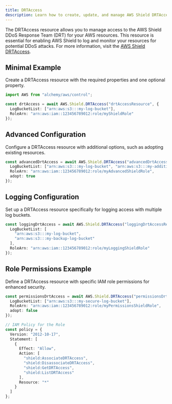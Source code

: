```yaml
---
title: DRTAccess
description: Learn how to create, update, and manage AWS Shield DRTAccess using Alchemy Cloud Control.
---
```



The DRTAccess resource allows you to manage access to the AWS Shield DDoS Response Team (DRT) for your AWS resources. This resource is essential for enabling AWS Shield to log and monitor your resources for potential DDoS attacks. For more information, visit the [AWS Shield DRTAccess](https://docs.aws.amazon.com/shield/latest/userguide/).

## Minimal Example

Create a DRTAccess resource with the required properties and one optional property.

```ts
import AWS from "alchemy/aws/control";

const drtAccess = await AWS.Shield.DRTAccess("drtAccessResource", {
  LogBucketList: ["arn:aws:s3:::my-log-bucket"],
  RoleArn: "arn:aws:iam::123456789012:role/myShieldRole"
});
```

## Advanced Configuration

Configure a DRTAccess resource with additional options, such as adopting existing resources.

```ts
const advancedDrtAccess = await AWS.Shield.DRTAccess("advancedDrtAccessResource", {
  LogBucketList: ["arn:aws:s3:::my-log-bucket", "arn:aws:s3:::my-additional-log-bucket"],
  RoleArn: "arn:aws:iam::123456789012:role/myAdvancedShieldRole",
  adopt: true
});
```

## Logging Configuration

Set up a DRTAccess resource specifically for logging access with multiple log buckets.

```ts
const loggingDrtAccess = await AWS.Shield.DRTAccess("loggingDrtAccessResource", {
  LogBucketList: [
    "arn:aws:s3:::my-log-bucket",
    "arn:aws:s3:::my-backup-log-bucket"
  ],
  RoleArn: "arn:aws:iam::123456789012:role/myLoggingShieldRole"
});
```

## Role Permissions Example

Define a DRTAccess resource with specific IAM role permissions for enhanced security.

```ts
const permissionsDrtAccess = await AWS.Shield.DRTAccess("permissionsDrtAccessResource", {
  LogBucketList: ["arn:aws:s3:::my-secure-log-bucket"],
  RoleArn: "arn:aws:iam::123456789012:role/myPermissionsShieldRole",
  adopt: false
});

// IAM Policy for the Role
const policy = {
  Version: "2012-10-17",
  Statement: [
    {
      Effect: "Allow",
      Action: [
        "shield:AssociateDRTAccess",
        "shield:DisassociateDRTAccess",
        "shield:GetDRTAccess",
        "shield:ListDRTAccess"
      ],
      Resource: "*"
    }
  ]
};
```
